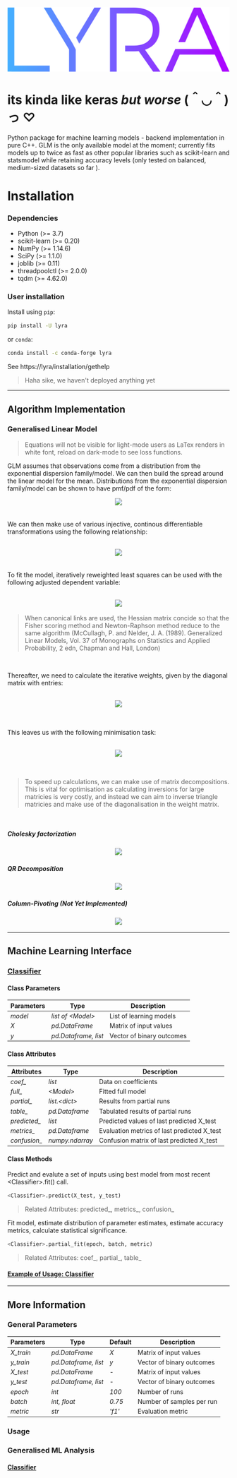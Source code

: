 <img src="https://github.com/print-hi/lyra/blob/main/lib/svg/LYRA-y.svg"> 

# its kinda like keras *but worse* (＾◡＾)っ ♡

Python package for machine learning models - backend implementation in pure C++. GLM is the only available model at the moment; currently fits models up to twice as fast as other popular libraries such as scikit-learn and statsmodel while retaining accuracy levels (only tested on balanced, medium-sized datasets so far ).

# Installation

### Dependencies

- Python (>= 3.7)
- scikit-learn (>= 0.20)
- NumPy (>= 1.14.6)
- SciPy (>= 1.1.0)
- joblib (>= 0.11)
- threadpoolctl (>= 2.0.0)
- tqdm (>= 4.62.0)

### User installation

Install using `pip`:
```bash
pip install -U lyra
```
or `conda`:
```bash
conda install -c conda-forge lyra
```
See https://lyra/installation/gethelp
    
> Haha sike, we haven't deployed anything yet

-------------------------------------------

## Algorithm Implementation
### Generalised Linear Model

> Equations will not be visible for light-mode users as LaTex renders in white font, reload on dark-mode to see loss functions.

GLM assumes that observations come from a distribution from the exponential dispersion family/model. We can then build the spread around the linear model for the mean. Distributions from the exponential dispersion family/model can be shown to have pmf/pdf of the form: &nbsp;
<p align="center">
<img src="https://latex.codecogs.com/svg.latex?%5Cfn_cm%20%5Clarge%20%5Ccolor%7BWhite%7D%20%5Ctextit%7Bf%7D%28y_i%3B%20%5Ctheta_i%29%20%3D%20%5Cexp%20%5Cleft%5B%20%5Cdfrac%7By_i%20%5Ctheta_i%20-%20%5Ctextit%7Bb%7D%28%5Ctheta_i%29%7D%7B%5Ctextit%7Ba%7D_i%28%5Cphi%29%7D%20&plus;%20c%28y_i%3B%20%5Cphi%29%20%5Cright%5D" />
</p> <br />
We can then make use of various injective, continous differentiable transformations using the following relationship: <br/><br/>
<p align="center">
    <img src="https://latex.codecogs.com/svg.latex?%5Cfn_cm%20%5Clarge%20%5Ccolor%7BWhite%7D%20%5Ceta_i%20%3D%20g%28%5Cmu_i%29%20%3D%20g%28%5Cboldsymbol%7B%5Cmathbf%7Bx%7D%7D_i%27%20%7B%5Cboldsymbol%20%5Cbeta%7D%29%20%3D%20g%28%5Cmathbb%7BE%7D%5B%7B%5Cmathit%7BY_i%7D%7D%5D%29" />
</p> <br/>
To fit the model, iteratively reweighted least squares can be used with the following adjusted dependent variable: <br/><br/>
<p align="center">
    <img src="https://latex.codecogs.com/svg.latex?%5Cfn_cm%20%5Clarge%20%5Ccolor%7BWhite%7D%20%5Cmathnormal%7Bz%7D_i%20%3D%20%5Ceta_i%20&plus;%20%28%7B%5Cmathrm%7By%7D%7D_i%20-%20%5Cmu_i%29%20%5Cdfrac%7Bd%20%5Ceta_i%7D%7Bd%5Cmu_i%7D" />
</p> 

> When canonical links are used, the Hessian matrix concide so that the Fisher scoring method and Newton-Raphson method reduce to the same algorithm (McCullagh, P. and Nelder, J. A. (1989). Generalized Linear Models, Vol. 37 of Monographs on Statistics and Applied Probability, 2 edn, Chapman and Hall, London)

<br/>

Thereafter, we need to calculate the iterative weights, given by the diagonal matrix with entries: <br/><br/>
<p align="center">
    <img src="https://latex.codecogs.com/svg.latex?%5Cfn_cm%20%5Clarge%20%5Ccolor%7BWhite%7D%20%5Ctextit%7Bw%7D_i%20%3D%20%5Cdfrac%7B%5Cphi%20%5Ccdot%20b%5E%7B%27%27%7D%28%5Ctheta_i%29%7D%7B%5Ctextit%7Ba%7D_i%28%5Cphi%29%7D%20%5Ccdot%20%28%5Cdfrac%7Bd%20%5Ceta_i%7D%7Bd%5Cmu_i%7D%29%5E%7B-2%7D" />
</p><br/>

This leaves us with the following minimisation task: <br/><br/>
<p align="center">
    <img src="https://latex.codecogs.com/svg.latex?%5Clarge%20%5Ccolor%7BWhite%7D%5Cboldsymbol%20%5Cbeta%20%3D%20%28%5Cboldsymbol%7B%5Cmathrm%7BX%7D%7D%5E%7B%5Ctop%7D%20%5Cboldsymbol%7B%5Cmathrm%7BW%7D%7D%20%5Cboldsymbol%7B%5Cmathrm%7BX%7D%7D%29%5E%7B-1%7D%20%5Cboldsymbol%7B%5Cmathrm%7BX%7D%7D%5E%7B%5Ctop%7D%20%5Cboldsymbol%7B%5Cmathrm%7BW%7D%7D%20%5Cboldsymbol%7B%5Cmathrm%7Bz%7D%7D" />
</p><br/>

> To speed up calculations, we can make use of matrix decompositions. This is vital for optimisation as calculating inversions for large matricies is very costly, and instead we can aim to inverse triangle matricies and make use of the diagonalisation in the weight matrix. 

<br/>

##### Cholesky factorization 

<p align="center">
    <img src="https://latex.codecogs.com/svg.latex?%5Clarge%20%5Ccolor%7BWhite%7D%20%7B%5Cmathcal%7BR%7D%7D%5E%7B%5Ctop%7D%7B%5Cmathcal%7BR%7D%7D%20%3A%3D%20%5Cboldsymbol%7B%5Cmathrm%7BX%7D%7D%5E%7B%5Ctop%7D%5Cboldsymbol%7B%5Cmathrm%7BW%7D%7D%5Cboldsymbol%7B%5Cmathrm%7BX%7D%7D%20%5Clongrightarrow%20%5Cboldsymbol%20%5Cbeta%20%3D%20%7B%5Cmathcal%7BR%7D%7D%5E%7B-1%7D%7B%5Cmathcal%7BR%7D%7D%20%5E%7B-%5Ctop%7D%20%5Cboldsymbol%7B%5Cmathrm%7BX%7D%7D%5E%7B%5Ctop%7D%20%5Cboldsymbol%7B%5Cmathrm%7BW%7D%7D%20%5Cboldsymbol%7B%5Cmathrm%7Bz%7D%7D" />
</p>

##### QR Decomposition

<p align="center">
    <img src="https://latex.codecogs.com/svg.latex?%5Clarge%20%5Ccolor%7BWhite%7D%20%7B%5Cmathcal%7BQ%7D%7D%7B%5Cmathcal%7BR%7D%7D%20%3A%3D%20%5Cboldsymbol%7B%5Cmathrm%7BW%7D%7D%5E%7B%5Cfrac%7B1%7D%7B2%7D%7D%5Cboldsymbol%7B%5Cmathrm%7BX%7D%7D%20%5Clongrightarrow%20%5Cboldsymbol%20%5Cbeta%20%3D%20%7B%5Cmathcal%7BR%7D%7D%5E%7B-1%7D%7B%5Cmathcal%7BQ%7D%7D%5E%7B%5Ctop%7D%20%5Cboldsymbol%7B%5Cmathrm%7BW%7D%7D%20%5Cboldsymbol%7B%5Cmathrm%7Bz%7D%7D" />
</p>

##### Column-Pivoting (Not Yet Implemented) 

<p align="center">
    <img src="https://latex.codecogs.com/svg.latex?%5Clarge%20%5Ccolor%7BWhite%7D%20%7B%5Cmathcal%7BQ%7D%7D%7B%5Cmathcal%7BR%7D%7D%7B%5Cmathcal%7BP%7D%7D%20%3A%3D%20%5Cboldsymbol%7B%5Cmathrm%7BX%7D%7D%5Cboldsymbol%7B%5Cmathrm%7BW%7D%7D%5E%7B%5Cfrac%7B1%7D%7B2%7D%7D%20%5Clongrightarrow%20%5Cboldsymbol%20%5Cbeta%20%3D%20%7B%5Cmathcal%7BP%7D%7D%7B%5Cmathcal%7BR%7D%7D%5E%7B-1%7D%7B%5Cmathcal%7BQ%7D%7D%5E%7B%5Ctop%7D%20%5Cboldsymbol%7B%5Cmathrm%7BW%7D%7D%20%5Cboldsymbol%7B%5Cmathrm%7Bz%7D%7D" />
</p>

-------------------------------------------

## Machine Learning Interface
### [Classifier](https://github.com/print-hi/lyra/blob/usage/usage/classifier.ipynb) <a name="classifier"></a>

#### Class Parameters

| Parameters | Type | Description |
| ---- | --- | --- |
| *model*  | *list of \<Model\>*  | List of learning models |
| *X*  | *pd.DataFrame*  | Matrix of input values |
| *y*  | *pd.Dataframe, list*   | Vector of binary outcomes |

#### Class Attributes

| Attributes | Type | Description |
| ---- | --- | --- |
| *coef_*  | *list*    | Data on coefficients |
| *full_*  | *\<Model\>*   | Fitted full model |
| *partial_*  | *list.\<dict\>*   | Results from partial runs |
| *table_*  | *pd.Dataframe*   | Tabulated results of partial runs |
| *predicted_*  | *list*  | Predicted values of last predicted X_test |
| *metrics_*  | *pd.Dataframe*  | Evaluation metrics of last predicted X_test |
| *confusion_*  | *numpy.ndarray*  | Confusion matrix of last predicted X_test |

#### Class Methods
Predict and evalute a set of inputs using best model from most recent \<Classifier\>.fit() call. 

```python     
<Classifier>.predict(X_test, y_test)
```
> Related Attributes: predicted_, metrics_, confusion_

Fit model, estimate distribution of parameter estimates, estimate accuracy metrics, calculate statistical significance.

```python 
<Classifier>.partial_fit(epoch, batch, metric) 
```
> Related Attributes: coef_, partial_, table_ 


#### [Example of Usage: Classifier](https://github.com/print-hi/lyra/blob/usage/usage/classifier.ipynb)

-------------------------------------------

## More Information
### General Parameters <a name="params"></a>

| Parameters | Type | Default | Description |
| ---- | --- | --- |  --- |
| *X_train*  | *pd.DataFrame* | *X*     | Matrix of input values|
| *y_train*  | *pd.Dataframe, list* | *y*   | Vector of binary outcomes |
| *X_test*  | *pd.DataFrame*   | - | Matrix of input values|
| *y_test*  | *pd.Dataframe, list*   | - | Vector of binary outcomes |
| *epoch*  | *int* | *100*    | Number of runs |
| *batch*  | *int, float* | *0.75*   | Number of samples per run |
| *metric*  | *str* | *'f1'*   | Evaluation metric |

### Usage
### Generalised ML Analysis
#### [Classifier](https://github.com/print-hi/lyra/blob/usage/usage/classifier.ipynb) <a name="classifier"></a>
